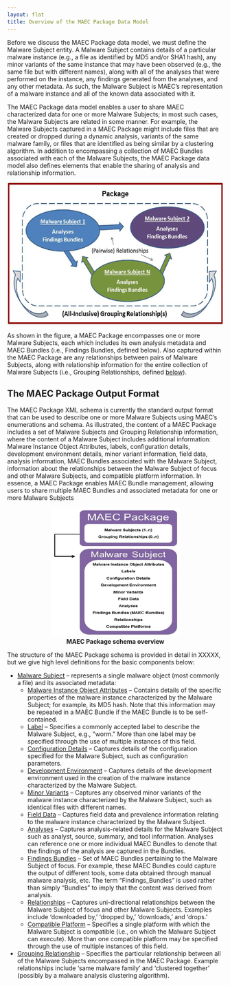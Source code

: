 ```yaml
---
layout: flat
title: Overview of the MAEC Package Data Model
---
```


Before we discuss the MAEC Package data model, we must define the Malware Subject entity.  A Malware Subject contains details of a particular malware instance (e.g., a file as identified by MD5 and/or SHA1 hash), any minor variants of the same instance that may have been observed (e.g., the same file but with different names), along with all of the analyses that were performed on the instance, any findings generated from the analyses, and any other metadata.  As such, the Malware Subject is MAEC’s representation of a malware instance and all of the known data associated with it.

The MAEC Package data model enables a user to share MAEC characterized data for one or more Malware Subjects; in most such cases, the Malware Subjects are related in some manner.  For example, the Malware Subjects captured in a MAEC Package might include files that are created or dropped during a dynamic analysis, variants of the same malware family, or files that are identified as being similar by a clustering algorithm.  In addition to encompassing a collection of MAEC Bundles associated with each of the Malware Subjects, the MAEC Package data model also defines elements that enable the sharing of analysis and relationship information. 

<center>
<img src="overview.png" alt="MAEC Package data model" class="aside-text" height="330" width="600"/>
</center>

As shown in the figure, a MAEC Package encompasses one or more Malware Subjects, each which includes its own analysis metadata and MAEC Bundles (i.e., Findings Bundles, defined below). Also captured within the MAEC Package are any relationships between pairs of Malware Subjects, along with   relationship information for the entire collection of Malware Subjects (i.e., Grouping Relationships, defined <a href="#grprel">below</a>).

## <a name="bformat"></a> The MAEC Package Output Format
The MAEC Package XML schema is currently the standard output format that can be used to describe one or more Malware Subjects using MAEC’s enumerations and schema.  As illustrated, the content of a MAEC Package includes a set of Malware Subjects and Grouping Relationship information, where the content of a Malware Subject includes additional information:  Malware Instance Object Attributes, labels, configuration details, development environment details, minor variant information, field data, analysis information, MAEC Bundles associated with the Malware Subject, information about the relationships between the Malware Subject of focus and other Malware Subjects, and compatible platform information.  In essence, a MAEC Package enables MAEC Bundle management, allowing users to share multiple MAEC Bundles and associated metadata for one or more Malware Subjects

<center>
<img src="pformat.png" alt="MAEC Package data model" height="300" width="300"/>
<figcaption><b>MAEC Package schema overview</b></figcaption>
</center>

The structure of the MAEC Package schema is provided in detail in XXXXX, but we give high level definitions for the basic components below:

<ul>
<li><u>Malware Subject</u> – represents a single malware object (most commonly a file) and its associated metadata:
<ul>
<li><u>Malware Instance Object Attributes</u> – Contains details of the specific properties of the malware instance characterized by the Malware Subject; for example, its MD5 hash.  Note that this information may be repeated in a MAEC Bundle if the MAEC Bundle is to be self-contained. 
<li><u>Label</u> – Specifies a commonly accepted label to describe the Malware Subject, e.g., "worm." More than one label may be specified through the use of multiple instances of this field.
<li><u>Configuration Details</u> – Captures details of the configuration specified for the Malware Subject, such as configuration parameters.
<li><u>Development Environment</u> – Captures details of the development environment used in the creation of the malware instance characterized by the Malware Subject.
<li><u>Minor Variants</u> – Captures any observed minor variants of the malware instance characterized by the Malware Subject, such as identical files with different names.
<li><u>Field Data</u> – Captures field data and prevalence information relating to the malware instance characterized by the Malware Subject.
<li><u>Analyses</u> – Captures analysis-related details for the Malware Subject such as analyst, source, summary, and tool information.  Analyses can reference one or more individual MAEC Bundles to denote that the findings of the analysis are captured in the Bundles.
<li><u>Findings Bundles</u> – Set of MAEC Bundles pertaining to the Malware Subject of focus.  For example, these MAEC Bundles could capture the output of different tools, some data obtained through manual malware analysis, etc.  The term “Findings_Bundles” is used rather than simply “Bundles” to imply that the content was derived from analysis.
<li><u>Relationships</u> – Captures uni-directional relationships between the Malware Subject of focus and other Malware Subjects.  Examples include ‘downloaded by,’ ‘dropped by,’ ‘downloads,’ and ‘drops.’
<li><u>Compatible Platform</u> – Specifies a single platform with which the Malware Subject is compatible (i.e., on which the Malware Subject can execute). More than one compatible platform may be specified through the use of multiple instances of this field.
</ul>
<li><u>Grouping Relationship</u> – Specifies the particular relationship between all of the Malware Subjects encompassed in the MAEC Package.  Example relationships include ‘same malware family’ and ‘clustered together’ (possibly by a malware analysis clustering algorithm).
</ul>



